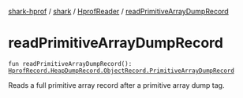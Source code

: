 [shark-hprof](../../index.md) / [shark](../index.md) / [HprofReader](index.md) / [readPrimitiveArrayDumpRecord](./read-primitive-array-dump-record.md)

# readPrimitiveArrayDumpRecord

`fun readPrimitiveArrayDumpRecord(): `[`HprofRecord.HeapDumpRecord.ObjectRecord.PrimitiveArrayDumpRecord`](../-hprof-record/-heap-dump-record/-object-record/-primitive-array-dump-record/index.md)

Reads a full primitive array record after a primitive array dump tag.

